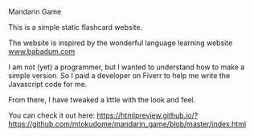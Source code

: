 Mandarin Game

This is a simple static flashcard website.

The website is inspired by the wonderful language learning website www.babadum.com

I am not (yet) a programmer, but I wanted to understand how to make a simple version. So I paid a developer on Fiverr to help me write the Javascript code for me.

From there, I have tweaked a little with the look and feel.

You can check it out here: https://htmlpreview.github.io/?https://github.com/mtokudome/mandarin_game/blob/master/index.html

